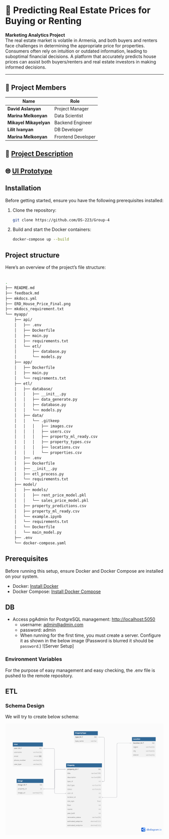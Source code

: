 # 🏡 Predicting Real Estate Prices for Buying or Renting

**Marketing Analytics Project**  
The real estate market is volatile in Armenia, and both buyers and renters face challenges in determining the appropriate price for properties. Consumers often rely on intuition or outdated information, leading to suboptimal financial decisions. A platform that accurately predicts house prices can assist both buyers/renters and real estate investors in making informed decisions.

---

## 👥 Project Members

| Name                | Role                 |
|---------------------|----------------------|
| **David Aslanyan**  | Project Manager      |
| **Marina Melkonyan**| Data Scientist       |
| **Mikayel Mikayelyan** | Backend Engineer  |
| **Lilit Ivanyan**   | DB Developer         |
| **Marina Melkonyan**| Frontend Developer   |


## 📄 [Project Description](https://docs.google.com/document/d/11OJNRnnq2lZdgOXWndGn-yDkSRa1fx1uDCb__ijpR5E/edit?tab=t.0)
## 🌐 [UI Prototype](https://www.figma.com/design/uahdQREnaz8OS5VTAKfniV/House-price-Prediction?node-id=0-1&p=f&t=aJBnhiUe9R1Lv2zr-0)


## Installation


Before getting started, ensure you have the following prerequisites installed:

1. Clone the repository:
   ```bash
   git clone https://github.com/DS-223/Group-4
   ```

2. Build and start the Docker containers:
   ```bash
   docker-compose up --build
   ```


## Project structure



Here’s an overview of the project’s file structure:
```bash

.
├── README.md
├── feedback.md
├── mkdocs.yml
├── ERD_House_Price_Final.png
├── mkdocs_requirement.txt
└── myapp/
    ├── api/
    │   ├── .env
    │   ├── Dockerfile
    │   ├── main.py
    │   ├── requirements.txt
    │   └── etl/
    │       ├── database.py
    │       └── models.py
    ├── app/
    │   ├── Dockerfile
    │   ├── main.py
    │   └── reqirements.txt
    ├── etl/
    │   ├── database/
    │   │   ├── __init__.py
    │   │   ├── data_generate.py
    │   │   ├── database.py
    │   │   └── models.py
    │   ├── data/
    │   │   └── .gitkeep
    │   │   │   ├── images.csv
    │   │   │   ├── users.csv
    │   │   │   ├── property_ml_ready.csv
    │   │   │   ├── property_types.csv
    │   │   │   ├── locations.csv
    │   │   │   └── properties.csv
    │   ├── .env
    │   ├── Dockerfile
    │   ├── __init__.py
    │   ├── etl_process.py
    │   └── requirements.txt
    ├── model/
    │   ├── models/
    │   │   ├── rent_price_model.pkl
    │   │   └── sales_price_model.pkl
    │   ├── property_predictions.csv
    │   ├── property_ml_ready.csv
    │   └── example.ipynb
    │   └── requirements.txt
    │   └── Dockerfile
    │   └── main_model.py 
    ├── .env
    └── docker-compose.yaml

```

## Prerequisites

Before running this setup, ensure Docker and Docker Compose are installed on your system.


- Docker: [Install Docker](https://docs.docker.com/get-docker/)
- Docker Compose: [Install Docker Compose](https://docs.docker.com/compose/install/)


## DB

- Access pgAdmin for PostgreSQL management: [http://localhost:5050](http://localhost:5050)
    - username: admin@admin.com 
    - password: admin
    - When running for the first time, you must create a server. Configure it as shown in the below image (Password is blurred it should be `password`.)
    ![Server Setup]

### Environment Variables

For the purpose of easy management and easy checking, the .env file is pushed to the remote repository.

## ETL 

### Schema Design

We will try to create below schema:

![Star Schema](./ERD_House_Price_Final.png)


